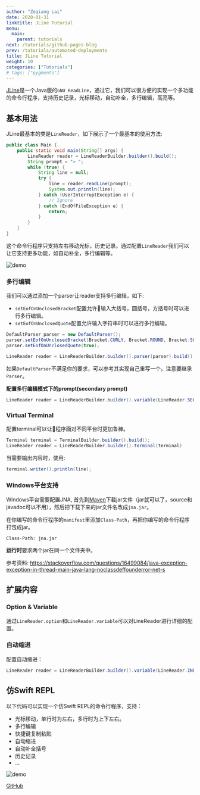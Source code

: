 ```yaml
---
author: "Zeqiang Lai"
date: 2020-01-31
linktitle: JLine Tutorial
menu:
  main:
    parent: tutorials
next: /tutorials/github-pages-blog
prev: /tutorials/automated-deployments
title: JLine Tutorial
weight: 10
categories: ["Tutorials"]
# tags: ["pygments"]
--- 
```


[JLine](https://github.com/jline/jline3)是一个Java版的`GNU ReadLine`，通过它，我们可以很方便的实现一个多功能的命令行程序，支持历史记录，光标移动，自动补全，多行编辑，高亮等。

<!--more-->

## 基本用法

JLine最基本的类是`LineReader`，如下展示了一个最基本的使用方法:

```java
public class Main {
    public static void main(String[] args) {
        LineReader reader = LineReaderBuilder.builder().build();
        String prompt = "> ";
        while (true) {
            String line = null;
            try {
                line = reader.readLine(prompt);
                System.out.println(line);
            } catch (UserInterruptException e) {
                // Ignore
            } catch (EndOfFileException e) {
                return;
            }
        }
    }
}
```

这个命令行程序只支持左右移动光标，历史记录。通过配置`LineReader`我们可以让它支持更多功能，如自动补全，多行编辑等。

![demo](/img/posts/jline1.gif)

### 多行编辑

我们可以通过添加一个parser让reader支持多行编辑，如下:

- `setEofOnUnclosedBracket`配置允许输入大括号，圆括号，方括号时可以进行多行编辑。
- `setEofOnUnclosedQuote`配置允许输入字符串时可以进行多行编辑。

```java
DefaultParser parser = new DefaultParser();
parser.setEofOnUnclosedBracket(Bracket.CURLY, Bracket.ROUND, Bracket.SQUARE);
parser.setEofOnUnclosedQuote(true);

LineReader reader = LineReaderBuilder.builder().parser(parser).build();
```

如果`DefaultParser`不满足你的要求，可以参考其实现自己重写一个，注意要继承`Parser`。

**配置多行编辑模式下的prompt(secondary prompt)**

```java
LineReader reader = LineReaderBuilder.builder().variable(LineReader.SECONDARY_PROMPT_PATTERN, "%M%P > ")
```

### Virtual Terminal

配置terminal可以让程序面对不同平台时更加鲁棒。

```java
Terminal terminal = TerminalBuilder.builder().build();
LineReader reader = LineReaderBuilder.builder().terminal(terminal)
```

当需要输出内容时，使用:

```java
terminal.writer().println(line);
```

### Windows平台支持

Windows平台需要配置JNA, 首先到[Maven](https://search.maven.org/artifact/net.java.dev.jna/jna/5.5.0/jar)下载jar文件（jar就可以了，source和javadoc可以不用），然后把下载下来的jar文件名改成`jna.jar`。

在你编写的命令行程序的`manifest`里添加`Class-Path`，再把你编写的命令行程序打包成jar。

```
Class-Path: jna.jar
```

**运行时**要求两个jar在同一个文件夹中。

参考资料: https://stackoverflow.com/questions/16499084/java-exception-exception-in-thread-main-java-lang-noclassdeffounderror-net-s

## 扩展内容

### Option & Variable

通过`LineReader.option`和`LineReader.variable`可以对LineReader进行详细的配置。

### 自动缩进

配置自动缩进：

```java
LineReader reader = LineReaderBuilder.builder().variable(LineReader.INDENTATION, 2)
```

## 仿Swift REPL

以下代码可以实现一个仿Swift REPL的命令行程序，支持：

- 光标移动，单行时为左右，多行时为上下左右。
- 多行编辑
- 快捷键复制粘贴
- 自动缩进
- 自动补全括号
- 历史记录
- ...

![demo](/img/posts/jline2.gif)

[GitHub](https://github.com/yan-lang/interactive-shell)